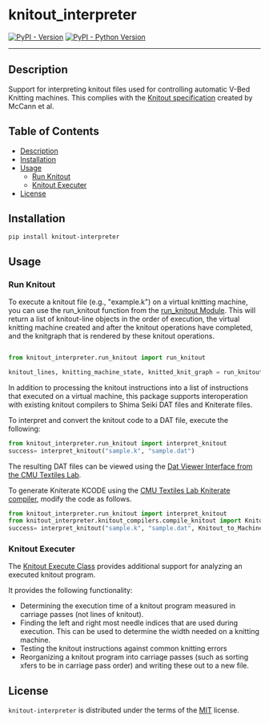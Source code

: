 
# knitout_interpreter

[![PyPI - Version](https://img.shields.io/pypi/v/knitout-interpreter.svg)](https://pypi.org/project/knitout-interpreter)
[![PyPI - Python Version](https://img.shields.io/pypi/pyversions/knitout-interpreter.svg)](https://pypi.org/project/knitout-interpreter)

-----
## Description
Support for interpreting knitout files used for controlling automatic V-Bed Knitting machines. This complies with the [Knitout specification](https://textiles-lab.github.io/knitout/knitout.html) created by McCann et al. 

## Table of Contents
- [Description](#description)
- [Installation](#installation)
- [Usage](#usage)
  - [Run Knitout](#run-knitout)
  - [Knitout Executer](#knitout-executer)
- [License](#license)

## Installation

```console
pip install knitout-interpreter
```

## Usage

### Run Knitout
To execute a knitout file (e.g., "example.k") on a virtual knitting machine, you can use the run_knitout function from the [run_knitout Module](https://github.com/mhofmann-Khoury/knitout_interpreter/blob/main/src/knitout_interpreter/run_knitout.py). 
This will return a list of knitout-line objects in the order of execution,
the virtual knitting machine created and after the knitout operations have completed, and the knitgraph that is rendered by these knitout operations.

```python

from knitout_interpreter.run_knitout import run_knitout

knitout_lines, knitting_machine_state, knitted_knit_graph = run_knitout("example.k")
```

In addition to processing the knitout instructions into a list of instructions that executed on a virtual machine, this package supports interoperation with existing knitout compilers to Shima Seiki DAT files and Kniterate files. 

To interpret and convert the knitout code to a DAT file, execute the following:
```python
from knitout_interpreter.run_knitout import interpret_knitout
success= interpret_knitout("sample.k", "sample.dat")
```

The resulting DAT files can be viewed using the [Dat Viewer Interface from the CMU Textiles Lab](https://github.com/mhofmann-Khoury/knitout_interpreter/tree/main/src/knitout_interpreter/knitout_compilers/dat-viewer.html).

To generate Kniterate KCODE using the  [CMU Textiles Lab Kniterate compiler](https://github.com/textiles-lab/knitout-backend-kniterate), modify the code as follows.
```python
from knitout_interpreter.run_knitout import interpret_knitout
from knitout_interpreter.knitout_compilers.compile_knitout import Knitout_to_Machine_Compiler
success= interpret_knitout("sample.k", "sample.dat", Knitout_to_Machine_Compiler.Kniterate_Compiler)
```
### Knitout Executer

The [Knitout Execute Class](https://github.com/mhofmann-Khoury/knitout_interpreter/blob/main/src/knitout_interpreter/knitout_execution.py) provides additional support for analyzing an executed knitout program. 

It provides the following functionality:
- Determining the execution time of a knitout program measured in carriage passes (not lines of knitout).
- Finding the left and right most needle indices that are used during execution. This can be used to determine the width needed on a knitting machine.
- Testing the knitout instructions against common knitting errors
- Reorganizing a knitout program into carriage passes (such as sorting xfers to be in carriage pass order) and writing these out to a new file. 

## License

`knitout-interpreter` is distributed under the terms of the [MIT](https://spdx.org/licenses/MIT.html) license.